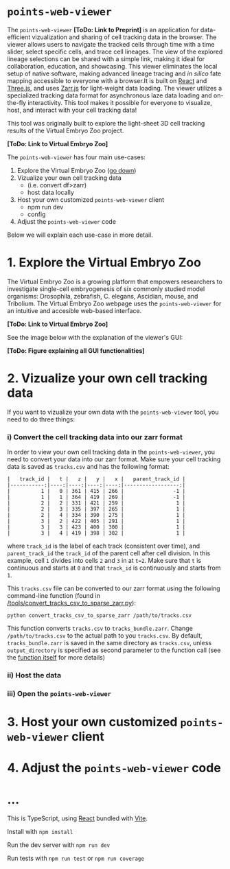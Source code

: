 # `points-web-viewer`

The `points-web-viewer` **[ToDo: Link to Preprint]** is an application for data-efficient vizualization and sharing of cell tracking data in the browser. The viewer allows users to navigate the tracked cells through time with a time slider, select specific cells, and trace cell lineages. The view of the explored lineage selections can be shared with a simple link, making it ideal for collaboration, education, and showcasing. This viewer eliminates the local setup of native software, making advanced  lineage tracing and *in silico* fate mapping accessible to everyone with a browser.It is built on [React](https://react.dev/) and
[Three.js](https://threejs.org/), and uses [Zarr.js](https://github.com/gzuidhof/zarr.js) for light-weight data loading. The viewer utilizes a specialized tracking data format for asynchronous laze data loading and on-the-fly interactivity. This tool makes it possible for everyone to visualize, host, and interact with your cell tracking data!

This tool was originally built to explore the light-sheet 3D cell tracking results of the Virtual Embryo Zoo project.

**[ToDo: Link to Virtual Embryo Zoo]**

The `points-web-viewer` has four main use-cases: 

1. Explore the Virtual Embryo Zoo ([go down](#1-explore-the-virtual-embryo-zoo))
2. Vizualize your own cell tracking data  
    - (i.e. convert df>zarr)
    - host data locally
3. Host your own customized `points-web-viewer` client
    - npm run dev
    - config
4. Adjust the `points-web-viewer` code

Below we will explain each use-case in more detail.




# 1. Explore the Virtual Embryo Zoo

The Virtual Embryo Zoo is a growing platform that empowers researchers to investigate single-cell embryogenesis of six commonly studied model organisms: Drosophila, zebrafish, C. elegans, Ascidian, mouse, and Tribolium. The Virtual Embryo Zoo webpage uses the `points-web-viewer` for an intuitive and accesible web-based interface. 

**[ToDo: Link to Virtual Embryo Zoo]**

See the image below with the explanation of the viewer's GUI: 

**[ToDo: Figure explaining all GUI functionalities]**




# 2. Vizualize your own cell tracking data 
If you want to vizualize your own data with the `points-web-viewer` tool, you need to do three things: 

### i) Convert the cell tracking data into our zarr format

In order to view your own cell tracking data in the `points-web-viewer`, you need to convert your data into our zarr format. Make sure your cell tracking data is saved as `tracks.csv` and has the following format: 

```
|   track_id |   t |   z |   y |   x |   parent_track_id |
|-----------:|----:|----:|----:|----:|------------------:|
|          1 |   0 | 361 | 415 | 266 |                -1 |
|          1 |   1 | 364 | 419 | 269 |                -1 |
|          2 |   2 | 331 | 421 | 259 |                 1 |
|          2 |   3 | 335 | 397 | 265 |                 1 |
|          2 |   4 | 334 | 390 | 275 |                 1 |
|          3 |   2 | 422 | 405 | 291 |                 1 |
|          3 |   3 | 423 | 400 | 300 |                 1 |
|          3 |   4 | 419 | 398 | 302 |                 1 |
```

where `track_id` is the label of each track (consistent over time), and `parent_track_id` the `track_id` of the parent cell after cell division. In this example, cell `1` divides into cells `2` and `3` in at `t=2`. Make sure that `t` is continuous and starts at `0` and that `track_id` is continuously and starts from `1`.

This `tracks.csv` file can be converted to our zarr format using the following command-line function (found in [/tools/convert_tracks_csv_to_sparse_zarr.py](tools/convert_tracks_csv_to_sparse_zarr.py)):

```
python convert_tracks_csv_to_sparse_zarr /path/to/tracks.csv
```

This function converts `tracks.csv` to `tracks_bundle.zarr`. Change `/path/to/tracks.csv` to the actual path to you `tracks.csv`. By default, `tracks_bundle.zarr` is saved in the same directory as `tracks.csv`, unless `output_directory` is specified as second parameter to the function call (see the [function itself](tools/convert_tracks_csv_to_sparse_zarr.py) for more details)

### ii) Host the data


### iii) Open the ``points-web-viewer``



# 3. Host your own customized `points-web-viewer` client
# 4. Adjust the `points-web-viewer` code








# ...

This is TypeScript, using [React](https://react.dev/) bundled with [Vite](https://vitejs.dev/).

Install with `npm install`

Run the dev server with `npm run dev`

Run tests with `npm run test` or `npm run coverage`
